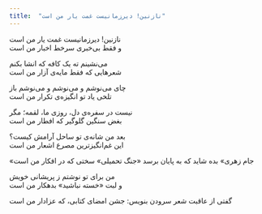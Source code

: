 ```yaml
---
title:  "نازنین! دیرزمانیست غمت یار من است"
---
```


نازنین! دیرزمانیست غمت یار من است  
و فقط بی‌خبری سرخط اخبار من است  
 
می‌نشینم ته یک کافه که انشا بکنم  
شعرهایی که فقط مایه‌ی آزار من است  
 
چای می‌نوشم و می‌نوشم و می‌نوشم باز  
تلخی یاد تو انگیزه‌ی تکرار من است  
 
نیست در سفره‌ی دل، روزی ما، لقمه؛ مگر  
بغض سنگین گلوگیر که افطار من است  
 
بعد من شانه‌ی تو ساحل آرامش کیست؟  
این غم‌انگیزترین مصرع اشعار من است  
 
«جام زهری» بده شاید که به پایان برسد
«جنگ تحمیلی» سختی که در افکار من است  
 
من برای تو نوشتم ز پریشانی خویش  
و لبت «خسته نباشید» بدهکار من است  
 
گفتی از عاقبت شعر سرودن بنویس:
جشن امضای کتابی، که عزادار من است  
